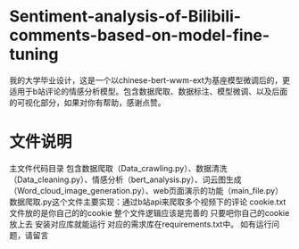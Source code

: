 # Sentiment-analysis-of-Bilibili-comments-based-on-model-fine-tuning
我的大学毕业设计，这是一个以chinese-bert-wwm-ext为基座模型微调后的，更适用于b站评论的情感分析模型。包含数据爬取、数据标注、模型微调、以及后面的可视化部分，如果对你有帮助，感谢点赞。
# 文件说明
主文件代码目录 包含数据爬取（Data_crawling.py）、数据清洗（Data_cleaning.py）、情感分析（bert_analysis.py）、词云图生成（Word_cloud_image_generation.py）、web页面演示的功能（main_file.py）
数据爬取.py这个文件主要实现：通过b站api来爬取多个视频下的评论
cookie.txt文件放的是你自己的的cookie
整个文件逻辑应该是完善的 只要吧你自己的cookie放上去 安装对应库就能运行
对应的需求库在requirements.txt中。
如有运行问题，请留言
